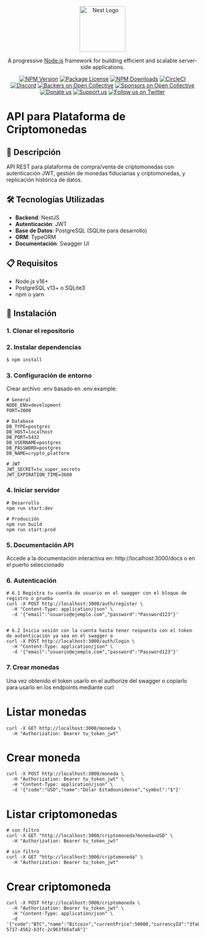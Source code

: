 <p align="center">
  <a href="http://nestjs.com/" target="blank"><img src="https://nestjs.com/img/logo-small.svg" width="120" alt="Nest Logo" /></a>
</p>

[circleci-image]: https://img.shields.io/circleci/build/github/nestjs/nest/master?token=abc123def456
[circleci-url]: https://circleci.com/gh/nestjs/nest

  <p align="center">A progressive <a href="http://nodejs.org" target="_blank">Node.js</a> framework for building efficient and scalable server-side applications.</p>
    <p align="center">
<a href="https://www.npmjs.com/~nestjscore" target="_blank"><img src="https://img.shields.io/npm/v/@nestjs/core.svg" alt="NPM Version" /></a>
<a href="https://www.npmjs.com/~nestjscore" target="_blank"><img src="https://img.shields.io/npm/l/@nestjs/core.svg" alt="Package License" /></a>
<a href="https://www.npmjs.com/~nestjscore" target="_blank"><img src="https://img.shields.io/npm/dm/@nestjs/common.svg" alt="NPM Downloads" /></a>
<a href="https://circleci.com/gh/nestjs/nest" target="_blank"><img src="https://img.shields.io/circleci/build/github/nestjs/nest/master" alt="CircleCI" /></a>
<a href="https://discord.gg/G7Qnnhy" target="_blank"><img src="https://img.shields.io/badge/discord-online-brightgreen.svg" alt="Discord"/></a>
<a href="https://opencollective.com/nest#backer" target="_blank"><img src="https://opencollective.com/nest/backers/badge.svg" alt="Backers on Open Collective" /></a>
<a href="https://opencollective.com/nest#sponsor" target="_blank"><img src="https://opencollective.com/nest/sponsors/badge.svg" alt="Sponsors on Open Collective" /></a>
  <a href="https://paypal.me/kamilmysliwiec" target="_blank"><img src="https://img.shields.io/badge/Donate-PayPal-ff3f59.svg" alt="Donate us"/></a>
    <a href="https://opencollective.com/nest#sponsor"  target="_blank"><img src="https://img.shields.io/badge/Support%20us-Open%20Collective-41B883.svg" alt="Support us"></a>
  <a href="https://twitter.com/nestframework" target="_blank"><img src="https://img.shields.io/twitter/follow/nestframework.svg?style=social&label=Follow" alt="Follow us on Twitter"></a>
</p>
  <!--[![Backers on Open Collective](https://opencollective.com/nest/backers/badge.svg)](https://opencollective.com/nest#backer)
  [![Sponsors on Open Collective](https://opencollective.com/nest/sponsors/badge.svg)](https://opencollective.com/nest#sponsor)-->

# API para Plataforma de Criptomonedas

## 📝 Descripción
API REST para plataforma de compra/venta de criptomonedas con autenticación JWT, gestión de monedas fiduciarias y criptomonedas, y replicación histórica de datos.

## 🛠 Tecnologías Utilizadas
- **Backend**: NestJS
- **Autenticación**: JWT
- **Base de Datos**: PostgreSQL (SQLite para desarrollo)
- **ORM**: TypeORM
- **Documentación**: Swagger UI

## 📋 Requisitos
- Node.js v16+
- PostgreSQL v13+ o SQLite3
- npm o yarn

## 🚀 Instalación


### 1. Clonar el repositorio


### 2. Instalar dependencias
```bash
$ npm install
```

### 3. Configuración de entorno
Crear archivo .env basado en .env.example:
```
# General
NODE_ENV=development
PORT=3000

# Database
DB_TYPE=postgres
DB_HOST=localhost
DB_PORT=5432
DB_USERNAME=postgres
DB_PASSWORD=postgres
DB_NAME=crypto_platform

# JWT
JWT_SECRET=tu_super_secreto
JWT_EXPIRATION_TIME=3600
```

### 4. Iniciar servidor
```
# Desarrollo
npm run start:dev

# Producción
npm run build
npm run start:prod
```

### 5. Documentación API
Accede a la documentación interactiva en:
http://localhost:3000/docs 
o en el puerto seleccionado

### 6. Autenticación
```
# 6.1 Registra tu cuenta de usuario en el swagger con el bloque de registro o prueba
curl -X POST http://localhost:3000/auth/register \
  -H "Content-Type: application/json" \
  -d '{"email":"usuario@ejemplo.com","password":"Password123"}'


# 6.2 Inicia sesión con la cuenta hasta tener respuesta con el token de autenticación ya sea en el swagger o
curl -X POST http://localhost:3000/auth/login \
  -H "Content-Type: application/json" \
  -d '{"email":"usuario@ejemplo.com","password":"Password123"}'
```

### 7. Crear monedas
Una vez obtenido el token usarlo en el authorize del swagger o copiarlo para usarlo en los endpoints mediante curl

# Listar monedas
```
curl -X GET http://localhost:3000/moneda \
  -H "Authorization: Bearer tu_token_jwt"
```

# Crear moneda
```
curl -X POST http://localhost:3000/moneda \
  -H "Authorization: Bearer tu_token_jwt" \
  -H "Content-Type: application/json" \
  -d '{"code":"USD","name":"Dólar Estadounidense","symbol":"$"}'
```

# Listar criptomonedas
```
# con filtro
curl -X GET "http://localhost:3000/criptomoneda?moneda=USD" \
  -H "Authorization: Bearer tu_token_jwt"

# sin filtro
curl -X GET "http://localhost:3000/criptomoneda" \
  -H "Authorization: Bearer tu_token_jwt"
```

# Crear criptomoneda
```
curl -X POST http://localhost:3000/criptomoneda \
  -H "Authorization: Bearer tu_token_jwt" \
  -H "Content-Type: application/json" \
  -d '{"code":"BTC","name":"Bitcoin","currentPrice":50000,"currencyId":"3fa85f64-5717-4562-b3fc-2c963f66afa6"}'
```

